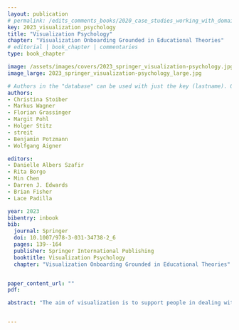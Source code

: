 ```yaml
---
layout: publication
# permalink: /edits_comments_books/2020_case_studies_working_with_domain_experts/
key: 2023_visualization_psychology
title: "Visualization Psychology"
chapter: "Visualization Onboarding Grounded in Educational Theories"
# editorial | book_chapter | commentaries
type: book_chapter

image: /assets/images/covers/2023_springer_visualization-psychology.jpg
image_large: 2023_springer_visualization-psychology_large.jpg

# Authors in the "database" can be used with just the key (lastname). Others can be written properly.
authors:
- Christina Stoiber
- Markus Wagner
- Florian Grassinger
- Margit Pohl
- Holger Stitz
- streit
- Benjamin Potzmann
- Wolfgang Aigner 

editors: 
- Danielle Albers Szafir
- Rita Borgo
- Min Chen
- Darren J. Edwards
- Brian Fisher
- Lace Padilla

year: 2023
bibentry: inbook
bib:
  journal: Springer
  doi: 10.1007/978-3-031-34738-2_6
  pages: 139--164
  publisher: Springer International Publishing
  booktitle: Visualization Psychology
  chapter: "Visualization Onboarding Grounded in Educational Theories"


paper_content_url: ""
pdf: 

abstract: "The aim of visualization is to support people in dealing with large and complex information structures, to make these structures more comprehensible, facilitate exploration, and enable knowledge discovery. However, users often have problems reading and interpreting data from visualizations, in particular when they experience them for the first time. A lack of visualization literacy, i.e., knowledge in terms of domain, data, visual encoding, interaction, and also analytical methods can be observed. To support users in learning how to use new digital technologies, the concept of onboarding has been successfully applied in other domains. However, it has not received much attention from the visualization community so far. This chapter aims to fill this gap by defining the concept and systematically laying out the design space of onboarding in the context of visualization as a descriptive design space. On this basis, we present a survey of approaches from the academic community as well as from commercial products, especially surveying educational theories that inform the onboarding strategies. Additionally, we derived design considerations based on previous publications and present some guidelines for the design of visualization onboarding concepts."


---
```




